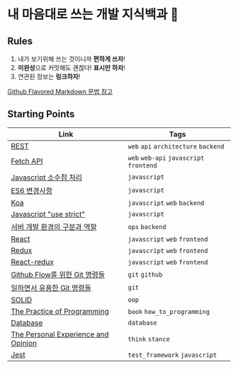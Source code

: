 # 내 마음대로 쓰는 개발 지식백과 📖

## Rules

1. 내가 보기위해 쓰는 것이니까 **편하게 쓰자**!
1. **미완성**으로 커밋해도 괜찮다! **표시만 하자**!
1. 연관된 정보는 **링크하자**!

[Github Flavored Markdown 문법 참고](https://guides.github.com/features/mastering-markdown/)

## Starting Points

| Link                                                                          | Tags                                    |
| ----------------------------------------------------------------------------- | --------------------------------------- |
| [REST](REST.md)                                                               | `web` `api` `architecture` `backend`    |
| [Fetch API](Fetch-API.md)                                                     | `web` `web-api` `javascript` `frontend` |
| [Javascript 소수점 처리](Javascript-소수점-처리.md)                           | `javascript`                            |
| [ES6 변경사항](ES6-변경사항.md)                                               | `javascript`                            |
| [Koa](Koa.md)                                                                 | `javascript` `web` `backend`            |
| [Javascript "use strict"](Javascript-use-strict.md)                           | `javascript`                            |
| [서버 개발 환경의 구분과 역할](서버-개발-환경의-구분과-역할.md)               | `ops` `backend`                         |
| [React](React.md)                                                             | `javascript` `web` `frontend`           |
| [Redux](Redux.md)                                                             | `javascript` `web` `frontend`           |
| [React-redux](React-redux.md)                                                 | `javascript` `web` `frontend`           |
| [Github Flow를 위한 Git 명령들](Github-Flow를-위한-Git-명령들.md)             | `git` `github`                          |
| [일하면서 유용한 Git 명령들](일하면서-유용한-Git-명령들.md)                   | `git`                                   |
| [SOLID](SOLID.md)                                                             | `oop`                                   |
| [The Practice of Programming](The-Practice-of-Programming.md)                 | `book` `how_to_programming`             |
| [Database](Database.md)                                                       | `database`                              |
| [The Personal Experience and Opinion](The-Personal-Experience-and-Opinion.md) | `think` `stance`                        |
| [Jest](Jest.md)                                                               | `test_framework` `javascript`           |
